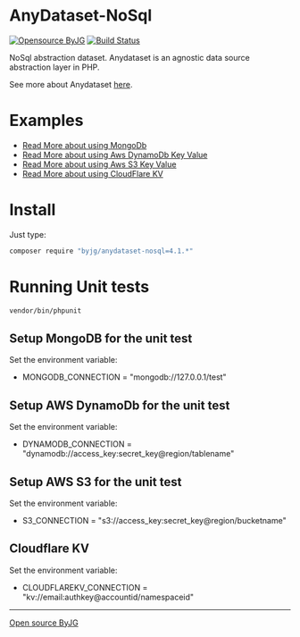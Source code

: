 # AnyDataset-NoSql

[![Opensource ByJG](https://img.shields.io/badge/opensource-byjg.com-brightgreen.svg)](http://opensource.byjg.com)
[![Build Status](https://travis-ci.org/byjg/anydataset-nosql.svg?branch=master)](https://travis-ci.org/byjg/anydataset-nosql)


NoSql abstraction dataset. Anydataset is an agnostic data source abstraction layer in PHP. 

See more about Anydataset [here](https://opensource.byjg.com/anydataset).

# Examples

- [Read More about using MongoDb](MongoDB.md)
- [Read More about using Aws DynamoDb Key Value](AwsDynamoDbKeyValue.md)
- [Read More about using Aws S3 Key Value](AwsS3KeyValue.md)
- [Read More about using CloudFlare KV](CloudFlareKV.md)

# Install

Just type: 

```bash
composer require "byjg/anydataset-nosql=4.1.*"
```

# Running Unit tests

```bash
vendor/bin/phpunit
```


## Setup MongoDB for the unit test

Set the environment variable:

- MONGODB_CONNECTION = "mongodb://127.0.0.1/test"

## Setup AWS DynamoDb for the unit test

Set the environment variable:
 
- DYNAMODB_CONNECTION = "dynamodb://access_key:secret_key@region/tablename"

## Setup AWS S3 for the unit test

Set the environment variable:
 
- S3_CONNECTION = "s3://access_key:secret_key@region/bucketname"


## Cloudflare KV

Set the environment variable:
 
- CLOUDFLAREKV_CONNECTION = "kv://email:authkey@accountid/namespaceid"



----
[Open source ByJG](http://opensource.byjg.com)
